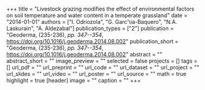 +++
title = "Livestock grazing modifies the effect of environmental factors on soil temperature and water content in a temperate grassland"
date = "2014-01-01"
authors = ["I. Odriozola", "G. Garc\'\ia-Baquero", "N.A. Laskurain", "A. Aldezabal"]
publication_types = ["2"]
publication = "Geoderma, (235-236), _pp. 347--354_, https://doi.org/10.1016/j.geoderma.2014.08.002"
publication_short = "Geoderma, (235-236), _pp. 347--354_, https://doi.org/10.1016/j.geoderma.2014.08.002"
abstract = ""
abstract_short = ""
image_preview = ""
selected = false
projects = []
tags = []
url_pdf = ""
url_preprint = ""
url_code = ""
url_dataset = ""
url_project = ""
url_slides = ""
url_video = ""
url_poster = ""
url_source = ""
math = true
highlight = true
[header]
image = ""
caption = ""
+++
